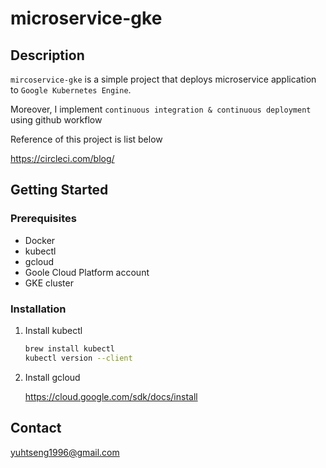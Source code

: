 # microservice-gke

## Description

`mircoservice-gke` is a simple project that deploys microservice application to `Google Kubernetes Engine`. 

Moreover, I implement `continuous integration & continuous deployment` using github workflow

Reference of this project is list below

https://circleci.com/blog/

<!-- GETTING STARTED -->
## Getting Started

### Prerequisites
* Docker
* kubectl
* gcloud 
* Goole Cloud Platform account
* GKE cluster

### Installation

1. Install kubectl
   ```sh
   brew install kubectl
   kubectl version --client
   ```
2. Install gcloud 
   
   https://cloud.google.com/sdk/docs/install
   

<!-- CONTACT -->
## Contact

yuhtseng1996@gmail.com 


